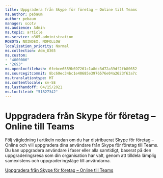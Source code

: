 ```yaml
---
title: Uppgradera från Skype för företag – Online till Teams
ms.author: pebaum
author: pebaum
manager: scotv
ms.audience: Admin
ms.topic: article
ms.service: o365-administration
ROBOTS: NOINDEX, NOFOLLOW
localization_priority: Normal
ms.collection: Adm_O365
ms.custom:
- "4000006"
- "2693"
ms.openlocfilehash: 6febce6559b697261c1a8dc3d72a39df2fb80652
ms.sourcegitcommit: 8bc60ec34bc1e40685e3976576e04a2623f63a7c
ms.translationtype: MT
ms.contentlocale: sv-SE
ms.lasthandoff: 04/15/2021
ms.locfileid: "51827342"
---
```

# <a name="upgrade-from-skype-for-business-online-to-teams"></a>Uppgradera från Skype för företag – Online till Teams  

Följ vägledning i artikeln nedan om du har distribuerat Skype för företag – Online och vill uppgradera dina användare från Skype för företag till Teams. Du kan uppgradera användare i faser eller alla samtidigt, baserat på den uppgraderingsresa som din organisation har valt, genom att tilldela lämplig samexistens och uppgraderingsläge till användarna.

[Uppgradera från Skype för företag – Online till Teams](https://docs.microsoft.com/MicrosoftTeams/upgrade-to-teams-execute-skypeforbusinessonline) 